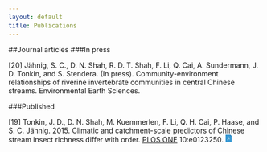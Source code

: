 ```yaml
---
layout: default
title: Publications
---
```


##Journal articles
###In press

[20] Jähnig, S. C., D. N. Shah, R. D. T. Shah, F. Li,  Q. Cai, A. Sundermann, J. D. Tonkin, and S. Stendera. (In press). Community-environment relationships of riverine invertebrate communities in central Chinese streams. Environmental Earth Sciences.

###Published

[19] Tonkin, J. D., D. N. Shah, M. Kuemmerlen, F. Li, Q. H. Cai, P. Haase, and S. C. Jähnig. 2015. Climatic and catchment-scale predictors of Chinese stream insect richness differ with order. <a href="http://dx.doi.org/10.1371/journal.pone.0123250" target="_blank">PLOS ONE</a> 10:e0123250.  <a href="2015 Tonkin etal PLOS ONE.pdf" target="_blank"><img src="pdf-blue.png" alt="broken" style="height: 1.1em"></a> 